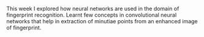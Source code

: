 This week I explored how neural networks are used in the domain of fingerprint recognition. 
Learnt few concepts in convolutional neural networks that help in extraction of minutiae points from an enhanced image of fingerprint.
